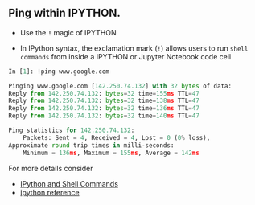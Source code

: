 ## Ping within IPYTHON.

<!-- IPV4/V6 Ping --> 

- Use the `!` magic of IPYTHON

- In IPython syntax, the exclamation mark (`!`) allows users to run `shell commands` from inside a IPYTHON or Jupyter Notebook code cell

```python
In [1]: !ping www.google.com

Pinging www.google.com [142.250.74.132] with 32 bytes of data:
Reply from 142.250.74.132: bytes=32 time=155ms TTL=47
Reply from 142.250.74.132: bytes=32 time=138ms TTL=47
Reply from 142.250.74.132: bytes=32 time=136ms TTL=47
Reply from 142.250.74.132: bytes=32 time=140ms TTL=47

Ping statistics for 142.250.74.132:
    Packets: Sent = 4, Received = 4, Lost = 0 (0% loss),
Approximate round trip times in milli-seconds:
    Minimum = 136ms, Maximum = 155ms, Average = 142ms
```
For more details consider  
- [IPython and Shell Commands](https://jakevdp.github.io/PythonDataScienceHandbook/01.05-ipython-and-shell-commands.html)
- [ipython reference](https://ipython.readthedocs.io/en/stable/interactive/reference.html)
